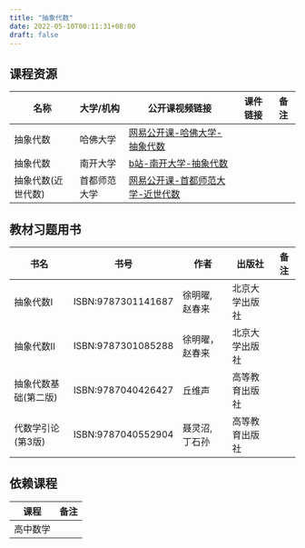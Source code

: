 ```yaml
---
title: "抽象代数"
date: 2022-05-10T00:11:31+08:00
draft: false
---
```


## 课程资源
| 名称 | 大学/机构 | 公开课视频链接 | 课件链接 | 备注 |
| ---- | ---- | ---- | ---- | ---- |
| 抽象代数 | 哈佛大学 | [网易公开课-哈佛大学-抽象代数](https://open.163.com/newview/movie/courseintro?newurl=JEV9735RR) | | |
| 抽象代数 | 南开大学 | [b站-南开大学-抽象代数](https://www.bilibili.com/video/BV1eE411b7Xq) | | |
| 抽象代数(近世代数) | 首都师范大学 | [网易公开课-首都师范大学-近世代数](https://open.163.com/newview/movie/courseintro?newurl=BEV703H50) | | |

## 教材习题用书
| 书名 | 书号 | 作者 | 出版社 | 备注 |
| ---- | ---- | ---- | ---- | ---- |
| 抽象代数Ⅰ | ISBN:9787301141687 | 徐明曜, 赵春来 | 北京大学出版社 | |
| 抽象代数Ⅱ | ISBN:9787301085288 | 徐明曜，赵春来 | 北京大学出版社 | |
| 抽象代数基础(第二版) | ISBN:9787040426427 | 丘维声 | 高等教育出版社 | |
| 代数学引论(第3版) | ISBN:9787040552904 | 聂灵沼, 丁石孙 | 高等教育出版社 | |

## 依赖课程
| 课程 | 备注 |
| ---- | ---- |
| 高中数学 | |